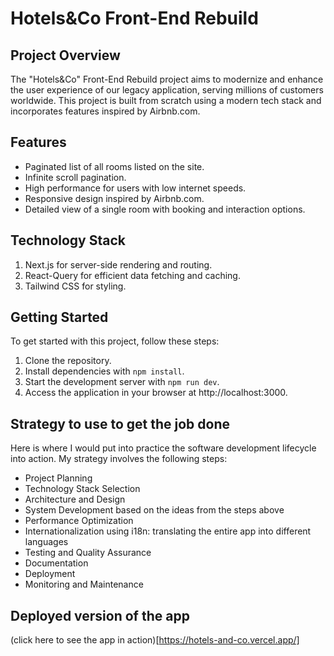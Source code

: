 # Hotels&Co Front-End Rebuild
## Project Overview
The "Hotels&Co" Front-End Rebuild project aims to modernize and enhance the user experience of our legacy application, serving millions of customers worldwide. This project is built from scratch using a modern tech stack and incorporates features inspired by Airbnb.com.
## Features
- Paginated list of all rooms listed on the site.
- Infinite scroll pagination.
- High performance for users with low internet speeds.
- Responsive design inspired by Airbnb.com.
- Detailed view of a single room with booking and interaction options.

## Technology Stack
1. Next.js for server-side rendering and routing.
2. React-Query for efficient data fetching and caching.
3. Tailwind CSS for styling.

## Getting Started
To get started with this project, follow these steps:
1. Clone the repository.
2. Install dependencies with `npm install`.
3. Start the development server with `npm run dev`.
4. Access the application in your browser at http://localhost:3000.

## Strategy to use to get the job done
Here is where I would put into practice the software development lifecycle into action.
My strategy involves the following steps:
- Project Planning
- Technology Stack Selection
- Architecture and Design
- System Development based on the ideas from the steps above
- Performance Optimization
- Internationalization using i18n: translating the entire app into different languages
- Testing and Quality Assurance
- Documentation
- Deployment
- Monitoring and Maintenance

## Deployed version of the app

(click here to see the app in action)[https://hotels-and-co.vercel.app/]

